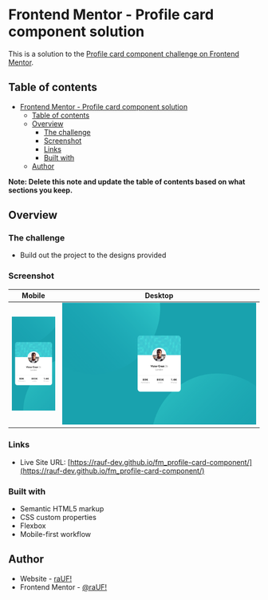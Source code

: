 # Frontend Mentor - Profile card component solution

This is a solution to the [Profile card component challenge on Frontend Mentor](https://www.frontendmentor.io/challenges/profile-card-component-cfArpWshJ).

## Table of contents

- [Frontend Mentor - Profile card component solution](#frontend-mentor---profile-card-component-solution)
  - [Table of contents](#table-of-contents)
  - [Overview](#overview)
    - [The challenge](#the-challenge)
    - [Screenshot](#screenshot)
    - [Links](#links)
    - [Built with](#built-with)
  - [Author](#author)

**Note: Delete this note and update the table of contents based on what sections you keep.**

## Overview

### The challenge

- Build out the project to the designs provided

### Screenshot

| Mobile                                                                                | Desktop                                                                                 |
| ------------------------------------------------------------------------------------- | --------------------------------------------------------------------------------------- |
| <img src="./screenshot_mobile.png" width="100" height="" alt="Screenshot of solution"> | <img src="./screenshot_desktop.png" width="500" height="" alt="Screenshot of solution"> |

### Links

- Live Site URL: [https://rauf-dev.github.io/fm_profile-card-component/](https://rauf-dev.github.io/fm_profile-card-component/)


### Built with

- Semantic HTML5 markup
- CSS custom properties
- Flexbox
- Mobile-first workflow

## Author

- Website - [raUF!](https://www.heyrauf.com)
- Frontend Mentor - [@raUF!](https://www.frontendmentor.io/profile/yourusername)
